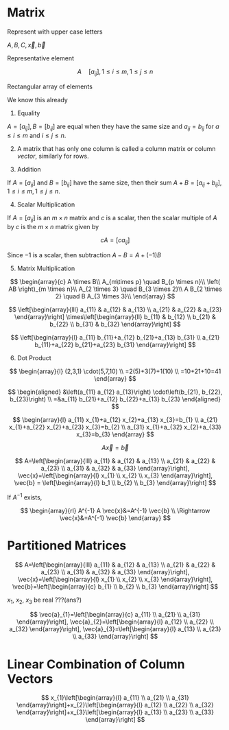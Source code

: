 # Matrix

Represent with upper case letters

$A, B, C, \vec{x}, \vec{b}$

Representative element

$$
A \quad\left[a_{i j}\right], 1 \le i \leqslant m, 1 \le j \le n
$$

Rectangular array of elements

We know this already

1.  Equality

$A=\left[a_{i j}\right], B=\left[b_{i j}\right]$ are equal when they
have the same size and $a_{ij}=b_{ij}$ for $a\le i\le m$ and
$i\le j \le n$.

2.  A matrix that has only one column is called a column matrix or
    column *vector*, similarly for rows.

3.  Addition

If $A=\left[ a_{ij} \right]$ and $B=\left[ b_{ij}\right]$ have the same
size, then their sum
$A+B=\left[ a_{ij}+b_{ij} \right], 1\le i \le m, 1 \le j \le n$.

4.  Scalar Multiplication

If $A=\left[a_{ij} \right]$ is an $m \times n$ matrix and $c$ is a
scalar, then the scalar multiple of $A$ by $c$ is the $m \times n$
matrix given by

$$
cA = \left[ ca_{ij} \right]
$$

Since $-1$ is a scalar, then subtraction $A-B = A+\left(-1\right)B$

5.  Matrix Multiplication

$$
\begin{array}{c}
A \times B\\
A_{m\times p} \quad B_{p \times n}\\
\left( AB \right)_{m \times n}\\
A_{2 \times 3} \quad B_{3 \times 2}\\
A B_{2 \times 2} \quad B A_{3 \times 3}\\
\end{array}
$$

$$
\left[\begin{array}{lll}
a_{11} & a_{12} & a_{13} \\
a_{21} & a_{22} & a_{23}
\end{array}\right] \times\left[\begin{array}{ll}
b_{11} & b_{12} \\
b_{21} & b_{22} \\
b_{31} & b_{32}
\end{array}\right]
$$

$$
\left[\begin{array}{l}
a_{11} b_{11}+a_{12} b_{21}+a_{13} b_{31} \\
a_{21} b_{11}+a_{22} b_{21}+a_{23} b_{31}
\end{array}\right]
$$

6.  Dot Product

$$
\begin{array}{l}
(2,3,1) \cdot(5,7,10) \\
=2(5)+3(7)+1(10) \\
=10+21+10=41
\end{array}
$$

$$
\begin{aligned}
&\left(a_{11} a_{12} a_{13}\right) \cdot\left(b_{21}, b_{22}, b_{23}\right) \\
=&a_{11} b_{21}+a_{12} b_{22}+a_{13} b_{23}
\end{aligned}
$$

$$
\begin{array}{l}
a_{11} x_{1}+a_{12} x_{2}+a_{13} x_{3}=b_{1} \\
a_{21} x_{1}+a_{22} x_{2}+a_{23} x_{3}=b_{2} \\
a_{31} x_{1}+a_{32} x_{2}+a_{33} x_{3}=b_{3}
\end{array}
$$

$$
A \vec{x}=\vec{b}
$$

$$
A=\left[\begin{array}{lll}
a_{11} & a_{12} & a_{13} \\
a_{21} & a_{22} & a_{23} \\
a_{31} & a_{32} & a_{33}
\end{array}\right], \vec{x}=\left[\begin{array}{l}
x_{1} \\
x_{2} \\
x_{3}
\end{array}\right], \vec{b} = \left[\begin{array}{l}
b_1 \\
b_{2} \\
b_{3}
\end{array}\right]
$$

If $A^{-1}$ exists,

$$
\begin{array}{rl}
A^{-1} A \vec{x}&=A^{-1} \vec{b} \\
\Rightarrow \vec{x}&=A^{-1} \vec{b}
\end{array}
$$

# Partitioned Matrices

$$
A=\left[\begin{array}{lll}
a_{11} & a_{12} & a_{13} \\
a_{21} & a_{22} & a_{23} \\
a_{31} & a_{32} & a_{33}
\end{array}\right], \vec{x}=\left[\begin{array}{l}
x_{1} \\
x_{2} \\
x_{3}
\end{array}\right], \vec{b}=\left[\begin{array}{c}
b_{1} \\
b_{2} \\
b_{3}
\end{array}\right]
$$

$x_{1}$, $x_{2}$, $x_{3}$ be real ???(ans?)

$$
\vec{a}_{1}=\left[\begin{array}{c}
a_{11} \\
a_{21} \\
a_{31}
\end{array}\right], \vec{a}_{2}=\left[\begin{array}{l}
a_{12} \\
a_{22} \\
a_{32}
\end{array}\right], \vec{a}_{3}=\left[\begin{array}{l}
a_{13} \\
a_{23} \\
a_{33}
\end{array}\right]
$$

# Linear Combination of Column Vectors

$$
x_{1}\left[\begin{array}{l}
a_{11} \\
a_{21} \\
a_{31}
\end{array}\right]+x_{2}\left[\begin{array}{l}
a_{12} \\
a_{22} \\
a_{32}
\end{array}\right]+x_{3}\left[\begin{array}{l}
a_{13} \\
a_{23} \\
a_{33}
\end{array}\right]
$$
